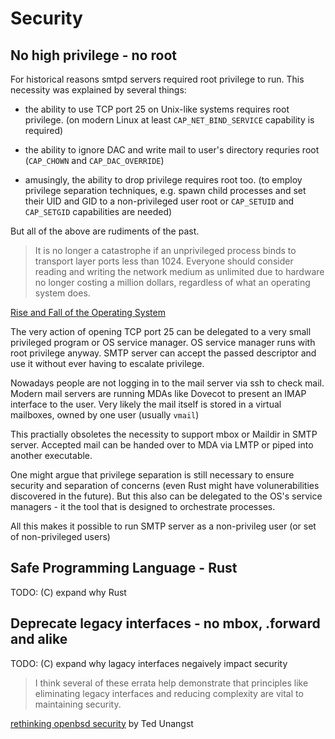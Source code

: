 # Security

## No high privilege - no root

For historical reasons smtpd servers required root privilege to run. This
necessity was explained by several things:

- the ability to use TCP port 25 on Unix-like systems requires root privilege.
  (on modern Linux at least `CAP_NET_BIND_SERVICE` capability is required)

- the ability to ignore DAC and write mail to user's directory requries root
  (`CAP_CHOWN` and `CAP_DAC_OVERRIDE`)

- amusingly, the ability to drop privilege requires root too. 
  (to employ privilege separation techniques, e.g. spawn child
  processes and set their UID and GID to a non-privileged user root or `CAP_SETUID`
  and `CAP_SETGID` capabilities are needed)


But all of the above are rudiments of the past.

> It is no longer a catastrophe if an unprivileged process binds to transport
> layer ports less than 1024. Everyone should consider reading and writing the
> network medium as unlimited due to hardware no longer costing a million
> dollars, regardless of what an operating system does.

[Rise and Fall of the Operating System](http://www.fixup.fi/misc/usenix-login-2015/login_oct15_02_kantee.pdf)

The very action of opening TCP port 25 can be delegated to a very small
privileged program or OS service manager. OS service manager runs with root
privilege anyway. SMTP server can accept the passed descriptor and use it
without ever having to escalate privilege.

Nowadays people are not logging in to the mail server via ssh to check mail.
Modern mail servers are running MDAs like Dovecot to present an IMAP interface
to the user. Very likely the mail itself is stored in a virtual mailboxes, owned 
by one user (usually `vmail`)

This practially obsoletes the necessity to support mbox or Maildir in SMTP
server. Accepted mail can be handed over to MDA via LMTP or piped into another
executable.

One might argue that privilege separation is still necessary to ensure security
and separation of concerns (even Rust might have volunerabilities discovered in
the future). But this also can be delegated to the OS's service managers - it 
the tool that is designed to orchestrate processes.

All this makes it possible to run SMTP server as a non-privileg user (or set of 
non-privileged users)

## Safe Programming Language - Rust

TODO: (C) expand why Rust

## Deprecate legacy interfaces - no mbox, .forward and alike

TODO: (C) expand why lagacy interfaces negaively impact security

> I think several of these errata help demonstrate that principles like
> eliminating legacy interfaces and reducing complexity are vital to
> maintaining security. 

[rethinking openbsd security](https://flak.tedunangst.com/post/rethinking-openbsd-security) 
by Ted Unangst
